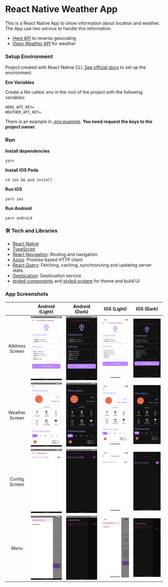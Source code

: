 # React Native Weather App

This is a React Native App to show information about location and weather. The App use two service to handle this information.

- [Here API](https://www.here.com/) to reverse geocoding
- [Open Weather API](https://openweathermap.org/api) for weather

### Setup Environment

Project created with React Native CLI.[ See official docs](https://reactnative.dev/docs/environment-setup) to set up the environment.

**Env Variables**

Create a file called .env in the root of the project with the following variables:

```
HERE_API_KEY=
WEATHER_API_KEY=
```

There is an example in [.env.example](./.env.example). **You need request the keys to the project owner**.

### Run

**Install dependencies**

```
yarn
```

**Install IOS Pods**

```
cd ios && pod install
```

**Run IOS**

```
yarn ios
```

**Run Android**

```
yarn android
```

### 🛠 Tech and Libraries

- [React Native](https://reactnative.dev/)
- [TypeScript](https://www.typescriptlang.org/)
- [React Navigation](https://reactnavigation.org/): Routing and navigation
- [Axios](https://github.com/axios/axios): Promise based HTTP client
- [React Query](https://react-query.tanstack.com/): Fetching, caching, synchronizing and updating server state.
- [Geolocation](https://github.com/Agontuk/react-native-geolocation-service): Geolocation service
- [styled-components](https://styled-components.com/) and [styled-system](https://styled-system.com/) for theme and build UI

### App Screenshots

|                |              Android (Light)               |              Android (Dark)               | IOS (Light)                            | IOS (Dark)                            |
| :------------: | :----------------------------------------: | :---------------------------------------: | -------------------------------------- | ------------------------------------- |
| Address Screen | ![](docs/images/android/light_address.png) | ![](docs/images/android/dark_address.png) | ![](docs/images/ios/light_address.png) | ![](docs/images/ios/dark_address.png) |
| Weather Screen | ![](docs/images/android/light_weather.png) | ![](docs/images/android/dark_weather.png) | ![](docs/images/ios/light_weather.png) | ![](docs/images/ios/dark_weather.png) |
| Config Screen  | ![](docs/images/android/light_config.png)  | ![](docs/images/android/dark_config.png)  | ![](docs/images/ios/light_config.png)  | ![](docs/images/ios/dark_config.png)  |
|      Menu      |  ![](docs/images/android/light_menu.png)   |  ![](docs/images/android/dark_menu.png)   | ![](docs/images/ios/light_menu.png)    | ![](docs/images/ios/dark_menu.png)    |
